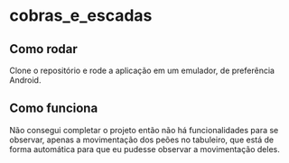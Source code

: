 # cobras_e_escadas

## Como rodar

Clone o repositório e rode a aplicação em um emulador, de preferência Android.

## Como funciona

Não consegui completar o projeto então não há funcionalidades para se observar, apenas a movimentação dos peões no tabuleiro, que está de forma automática para que eu pudesse observar a movimentação deles.
